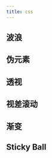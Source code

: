 ```yaml
---
title: css
---
```

## 波浪

<playground-wave/>

## 伪元素

<playground-css-custom-nav/>

## 透视

<playground-css-perspective/>

## 视差滚动

<playground-css-disparity/>

## 渐变

<playground-css-gradient/>

## Sticky Ball

<playground-css-sticky-ball/>
